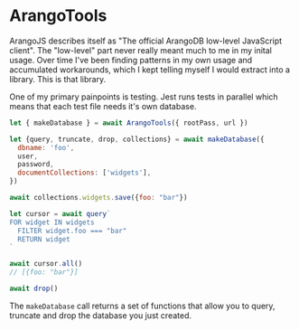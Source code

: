 # ArangoTools

ArangoJS describes itself as "The official ArangoDB low-level JavaScript
client". The "low-level" part never really meant much to me in my inital usage.
Over time I've been finding patterns in my own usage and accumulated
workarounds, which I kept telling myself I would extract into a library. This
is that library.

One of my primary painpoints is testing. Jest runs tests in parallel which
means that each test file needs it's own database.

```javascript
let { makeDatabase } = await ArangoTools({ rootPass, url })

let {query, truncate, drop, collections} = await makeDatabase({
  dbname: 'foo',
  user,
  password,
  documentCollections: ['widgets'],
})

await collections.widgets.save({foo: "bar"})

let cursor = await query`
FOR widget IN widgets
  FILTER widget.foo === "bar"
  RETURN widget
`

await cursor.all()
// [{foo: "bar"}]

await drop()
```

The `makeDatabase` call returns a set of functions that allow you to query, truncate and drop the database you just created.
